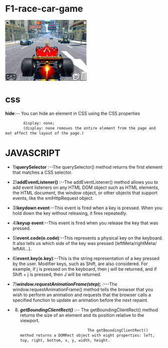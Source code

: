 # F1-race-car-game

![This is an image of F1 race car](images.jpg)

# css

****hide****:--   You can hide an element in CSS using the CSS properties 

            display: none; 
            (display: none removes the entire element from the page and mat affect the layout of the page.)




# JAVASCRIPT

- 1)**querySelector** :--The querySelector() method returns the first element that matches a CSS selector.
- 2)**addEventListener()** :--The addEventListener() method allows you to add event listeners on any HTML DOM 
                        object such as HTML elements, the HTML document, the window object, or other objects that support events, like the xmlHttpRequest object.

- 3)**keydown event**:--This event is fired when a key is pressed. When you hold down the key without releasing, 
                  it fires repeatedly.

- 4)**keyup event**:--This event is fired when you release the key that was pressed.

- 5)**event.code(e.code)**:--This represents a physical key on the keyboard. It also tells us which side of 
                       the key was pressed (leftMeta/rightMeta/ leftAlt…).

- 6)**event.key(e.key)**:--This is the string representation of a key pressed by the user. Modifier keys, 
                     such as Shift,   are also considered. For example, if j is pressed on the keyboard,
                     then j will be returned, and if Shift + j is pressed, then J will be returned.


- 7)***window.requestAnimationFrame(step);*** :---The window.requestAnimationFrame() method tells the browser
                                          that you wish to perform an animation and requests that the browser calls a specified function to 
                                          update an animation before the next repaint.


- 8) ***getBoundingClientRect()*** :-- The getBoundingClientRect() method returns the size of an element 
                                       and its position relative to the viewport.

                                       The getBoundingClientRect() method returns a DOMRect object with eight properties: left, top, right, bottom, x, y, width, height.


  

